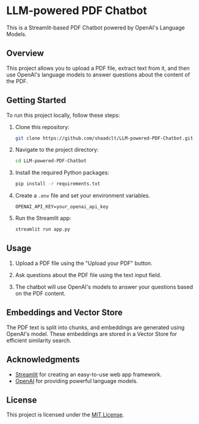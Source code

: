 # LLM-powered PDF Chatbot 

This is a Streamlit-based PDF Chatbot powered by OpenAI's Language Models.

## Overview

This project allows you to upload a PDF file, extract text from it, and then use OpenAI's language models to answer questions about the content of the PDF.

## Getting Started

To run this project locally, follow these steps:

1. Clone this repository:

   ```bash
   git clone https://github.com/shaadclt/LLM-powered-PDF-Chatbot.git
   ```

2. Navigate to the project directory:

   ```bash
   cd LLM-powered-PDF-Chatbot
   ```

3. Install the required Python packages:

   ```bash
   pip install -r requirements.txt
   ```

4. Create a `.env` file and set your environment variables.

   ```plaintext
   OPENAI_API_KEY=your_openai_api_key
   ```

5. Run the Streamlit app:

   ```bash
   streamlit run app.py
   ```

## Usage

1. Upload a PDF file using the "Upload your PDF" button.

2. Ask questions about the PDF file using the text input field.

3. The chatbot will use OpenAI's models to answer your questions based on the PDF content.

## Embeddings and Vector Store

The PDF text is split into chunks, and embeddings are generated using OpenAI's model. These embeddings are stored in a Vector Store for efficient similarity search.

## Acknowledgments

- [Streamlit](https://streamlit.io/) for creating an easy-to-use web app framework.
- [OpenAI](https://openai.com/) for providing powerful language models.

## License

This project is licensed under the [MIT License](LICENSE).

